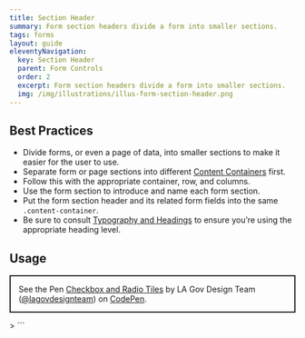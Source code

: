 ```yaml
---
title: Section Header
summary: Form section headers divide a form into smaller sections.
tags: forms
layout: guide
eleventyNavigation:
  key: Section Header
  parent: Form Controls
  order: 2
  excerpt: Form section headers divide a form into smaller sections.
  img: /img/illustrations/illus-form-section-header.png
---
```


## Best Practices

- Divide forms, or even a page of data, into smaller sections to make it easier for the user to use.
- Separate form or page sections into different [Content Containers](/components/content_container/) first.
- Follow this with the appropriate container, row, and columns.
- Use the form section to introduce and name each form section.
- Put the form section header and its related form fields into the same `.content-container`.
- Be sure to consult [Typography and Headings](/foundation/typography/#headings) to ensure you’re using the appropriate heading level.

## Usage

<p class="codepen" data-height="{{codepen.embedHeight}}" data-default-tab="html,result" data-slug-hash="MYWLxyw" data-pen-title="Checkbox and Radio Tiles" data-editable="true" data-user="lagovdesignteam" style="height: {{codepen.embedHeightPx}} box-sizing: border-box; display: flex; align-items: center; justify-content: center; border: 2px solid; margin: 1em 0; padding: 1em;">
  <span>See the Pen <a href="https://codepen.io/lagovdesignteam/pen/MYWLxyw">
  Checkbox and Radio Tiles</a> by LA Gov Design Team (<a href="https://codepen.io/lagovdesignteam">@lagovdesignteam</a>)
  on <a href="https://codepen.io">CodePen</a>.</span>
</p>
<script async src="https://public.codepenassets.com/embed/index.js"></script>>
```
